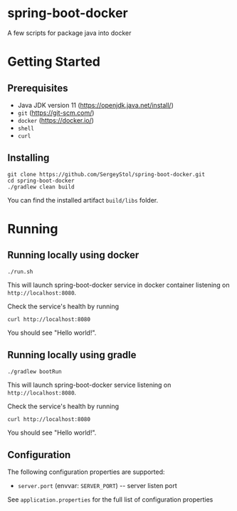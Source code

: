 # spring-boot-docker
A few scripts for package java into docker 
# Getting Started
## Prerequisites
* Java JDK version 11 (https://openjdk.java.net/install/)
* `git` (https://git-scm.com/)
* `docker` (https://docker.io/)
* `shell`
* `curl`

## Installing

```
git clone https://github.com/SergeyStol/spring-boot-docker.git
cd spring-boot-docker
./gradlew clean build
```
You can find the installed artifact `build/libs` folder.

# Running

## Running locally using docker

```
./run.sh
```

This will launch spring-boot-docker service in docker container 
listening on `http://localhost:8080`.

Check the service's health by running

```
curl http://localhost:8080
```

You should see "Hello world!".

## Running locally using gradle

```
./gradlew bootRun
```
This will launch spring-boot-docker service listening on `http://localhost:8080`.

Check the service's health by running

```
curl http://localhost:8080
```

You should see "Hello world!".

## Configuration

The following configuration properties are supported:
* `server.port` (envvar: `SERVER_PORT`) -- server listen port

See `application.properties` for the full list of configuration properties